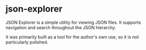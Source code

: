# json-explorer

JSON Explorer is a simple utility for viewing JSON files. It supports navigation and search throughout the JSON hierarchy.

It was primarily built as a tool for the author's own use, so it is not particularly polished.
